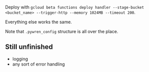 Deploy with `gcloud beta functions deploy handler --stage-bucket <bucket_name> --trigger-http --memory 1024MB --timeout 200`.

Everything else works the same.

Note that `.pywren_config` structure is all over the place. 

## Still unfinished
* logging
* any sort of error handling
